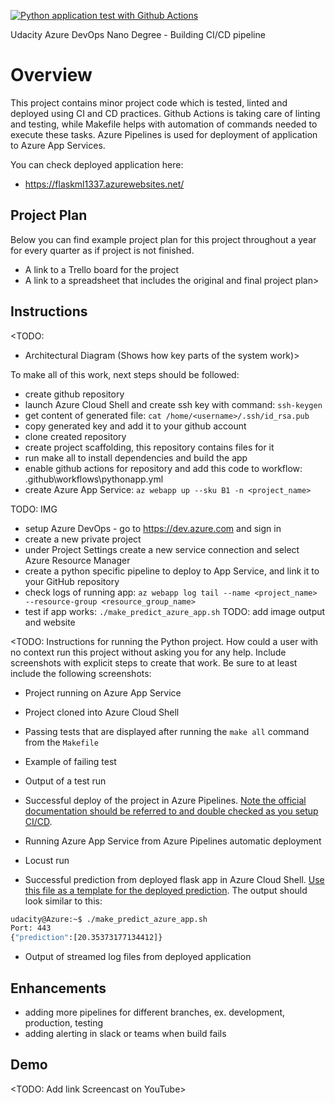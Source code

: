 [![Python application test with Github Actions](https://github.com/mdominovic/project_2_nd/actions/workflows/pythonapp.yml/badge.svg?branch=master)](https://github.com/mdominovic/project_2_nd/actions/workflows/pythonapp.yml)

Udacity Azure DevOps Nano Degree - Building CI/CD pipeline


# Overview

This project contains minor project code which is tested, linted and deployed using CI and CD practices.
Github Actions is taking care of linting and testing, while Makefile helps with automation of commands needed to execute these tasks.
Azure Pipelines is used for deployment of application to Azure App Services.

You can check deployed application here:
 * https://flaskml1337.azurewebsites.net/



## Project Plan
Below you can find example project plan for this project throughout a year for every quarter as if project is not finished.

* A link to a Trello board for the project
* A link to a spreadsheet that includes the original and final project plan>

## Instructions

<TODO:
* Architectural Diagram (Shows how key parts of the system work)>

To make all of this work, next steps should be followed:
 * create github repository
 * launch Azure Cloud Shell and create ssh key with command: `ssh-keygen`
 * get content of generated file: `cat /home/<username>/.ssh/id_rsa.pub`
 * copy generated key and add it to your github account
 * clone created repository
 * create project scaffolding, this repository contains files for it
 * run make all to install dependencies and build the app
 * enable github actions for repository and add this code to workflow: .github\workflows\pythonapp.yml
 * create Azure App Service: `az webapp up --sku B1 -n <project_name>`

 TODO: IMG

 * setup Azure DevOps - go to https://dev.azure.com and sign in
 * create a new private project
 * under Project Settings create a new service connection and select Azure Resource Manager
 * create a  python specific pipeline to deploy to App Service, and link it to your GitHub repository
 * check logs of running app: `az webapp log tail --name <project_name> --resource-group <resource_group_name>`
 * test if app works: `./make_predict_azure_app.sh`
 TODO: add image output and website


<TODO:  Instructions for running the Python project.  How could a user with no context run this project without asking you for any help.  Include screenshots with explicit steps to create that work. Be sure to at least include the following screenshots:


* Project running on Azure App Service

* Project cloned into Azure Cloud Shell

* Passing tests that are displayed after running the `make all` command from the `Makefile`

* Example of failing test

* Output of a test run

* Successful deploy of the project in Azure Pipelines.  [Note the official documentation should be referred to and double checked as you setup CI/CD](https://docs.microsoft.com/en-us/azure/devops/pipelines/ecosystems/python-webapp?view=azure-devops).

* Running Azure App Service from Azure Pipelines automatic deployment

* Locust run

* Successful prediction from deployed flask app in Azure Cloud Shell.  [Use this file as a template for the deployed prediction](https://github.com/udacity/nd082-Azure-Cloud-DevOps-Starter-Code/blob/master/C2-AgileDevelopmentwithAzure/project/starter_files/flask-sklearn/make_predict_azure_app.sh).
The output should look similar to this:

```bash
udacity@Azure:~$ ./make_predict_azure_app.sh
Port: 443
{"prediction":[20.35373177134412]}
```

* Output of streamed log files from deployed application

> 

## Enhancements

* adding more pipelines for different branches, ex. development, production, testing
* adding alerting in slack or teams when build fails

## Demo 

<TODO: Add link Screencast on YouTube>


